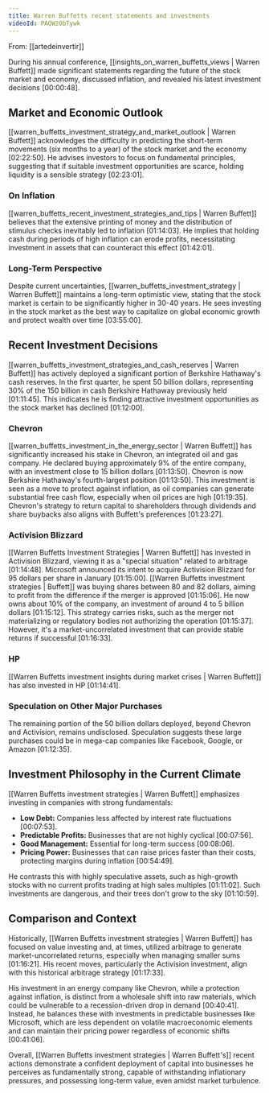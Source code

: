 ```yaml
---
title: Warren Buffetts recent statements and investments
videoId: PAQW2ObTywk
---
```


From: [[artedeinvertir]] <br/> 

During his annual conference, [[insights_on_warren_buffetts_views | Warren Buffett]] made significant statements regarding the future of the stock market and economy, discussed inflation, and revealed his latest investment decisions <a class="yt-timestamp" data-t="00:00:48">[00:00:48]</a>.

## Market and Economic Outlook

[[warren_buffetts_investment_strategy_and_market_outlook | Warren Buffett]] acknowledges the difficulty in predicting the short-term movements (six months to a year) of the stock market and the economy <a class="yt-timestamp" data-t="02:22:50">[02:22:50]</a>. He advises investors to focus on fundamental principles, suggesting that if suitable investment opportunities are scarce, holding liquidity is a sensible strategy <a class="yt-timestamp" data-t="02:23:01">[02:23:01]</a>.

### On Inflation
[[warren_buffetts_recent_investment_strategies_and_tips | Warren Buffett]] believes that the extensive printing of money and the distribution of stimulus checks inevitably led to inflation <a class="yt-timestamp" data-t="01:14:03">[01:14:03]</a>. He implies that holding cash during periods of high inflation can erode profits, necessitating investment in assets that can counteract this effect <a class="yt-timestamp" data-t="01:42:01">[01:42:01]</a>.

### Long-Term Perspective
Despite current uncertainties, [[warren_buffetts_investment_strategy | Warren Buffett]] maintains a long-term optimistic view, stating that the stock market is certain to be significantly higher in 30-40 years. He sees investing in the stock market as the best way to capitalize on global economic growth and protect wealth over time <a class="yt-timestamp" data-t="03:55:00">[03:55:00]</a>.

## Recent Investment Decisions

[[warren_buffetts_investment_strategies_and_cash_reserves | Warren Buffett]] has actively deployed a significant portion of Berkshire Hathaway's cash reserves. In the first quarter, he spent 50 billion dollars, representing 30% of the 150 billion in cash Berkshire Hathaway previously held <a class="yt-timestamp" data-t="01:11:45">[01:11:45]</a>. This indicates he is finding attractive investment opportunities as the stock market has declined <a class="yt-timestamp" data-t="01:12:00">[01:12:00]</a>.

### Chevron
[[warren_buffetts_investment_in_the_energy_sector | Warren Buffett]] has significantly increased his stake in Chevron, an integrated oil and gas company. He declared buying approximately 9% of the entire company, with an investment close to 15 billion dollars <a class="yt-timestamp" data-t="01:13:50">[01:13:50]</a>. Chevron is now Berkshire Hathaway's fourth-largest position <a class="yt-timestamp" data-t="01:13:50">[01:13:50]</a>. This investment is seen as a move to protect against inflation, as oil companies can generate substantial free cash flow, especially when oil prices are high <a class="yt-timestamp" data-t="01:19:35">[01:19:35]</a>. Chevron's strategy to return capital to shareholders through dividends and share buybacks also aligns with Buffett's preferences <a class="yt-timestamp" data-t="01:23:27">[01:23:27]</a>.

### Activision Blizzard
[[Warren Buffetts Investment Strategies | Warren Buffett]] has invested in Activision Blizzard, viewing it as a "special situation" related to arbitrage <a class="yt-timestamp" data-t="01:14:48">[01:14:48]</a>. Microsoft announced its intent to acquire Activision Blizzard for 95 dollars per share in January <a class="yt-timestamp" data-t="01:15:00">[01:15:00]</a>. [[Warren Buffetts investment strategies | Buffett]] was buying shares between 80 and 82 dollars, aiming to profit from the difference if the merger is approved <a class="yt-timestamp" data-t="01:15:06">[01:15:06]</a>. He now owns about 10% of the company, an investment of around 4 to 5 billion dollars <a class="yt-timestamp" data-t="01:15:12">[01:15:12]</a>. This strategy carries risks, such as the merger not materializing or regulatory bodies not authorizing the operation <a class="yt-timestamp" data-t="01:15:37">[01:15:37]</a>. However, it's a market-uncorrelated investment that can provide stable returns if successful <a class="yt-timestamp" data-t="01:16:33">[01:16:33]</a>.

### HP
[[Warren Buffetts investment insights during market crises | Warren Buffett]] has also invested in HP <a class="yt-timestamp" data-t="01:14:41">[01:14:41]</a>.

### Speculation on Other Major Purchases
The remaining portion of the 50 billion dollars deployed, beyond Chevron and Activision, remains undisclosed. Speculation suggests these large purchases could be in mega-cap companies like Facebook, Google, or Amazon <a class="yt-timestamp" data-t="01:12:35">[01:12:35]</a>.

## Investment Philosophy in the Current Climate

[[Warren Buffetts investment strategies | Warren Buffett]] emphasizes investing in companies with strong fundamentals:
*   **Low Debt:** Companies less affected by interest rate fluctuations <a class="yt-timestamp" data-t="00:07:53">[00:07:53]</a>.
*   **Predictable Profits:** Businesses that are not highly cyclical <a class="yt-timestamp" data-t="00:07:56">[00:07:56]</a>.
*   **Good Management:** Essential for long-term success <a class="yt-timestamp" data-t="00:08:06">[00:08:06]</a>.
*   **Pricing Power:** Businesses that can raise prices faster than their costs, protecting margins during inflation <a class="yt-timestamp" data-t="00:54:49">[00:54:49]</a>.

He contrasts this with highly speculative assets, such as high-growth stocks with no current profits trading at high sales multiples <a class="yt-timestamp" data-t="01:11:02">[01:11:02]</a>. Such investments are dangerous, and their trees don't grow to the sky <a class="yt-timestamp" data-t="01:10:59">[01:10:59]</a>.

## Comparison and Context

Historically, [[Warren Buffetts investment strategies | Warren Buffett]] has focused on value investing and, at times, utilized arbitrage to generate market-uncorrelated returns, especially when managing smaller sums <a class="yt-timestamp" data-t="01:16:21">[01:16:21]</a>. His recent moves, particularly the Activision investment, align with this historical arbitrage strategy <a class="yt-timestamp" data-t="01:17:33">[01:17:33]</a>.

His investment in an energy company like Chevron, while a protection against inflation, is distinct from a wholesale shift into raw materials, which could be vulnerable to a recession-driven drop in demand <a class="yt-timestamp" data-t="00:40:41">[00:40:41]</a>. Instead, he balances these with investments in predictable businesses like Microsoft, which are less dependent on volatile macroeconomic elements and can maintain their pricing power regardless of economic shifts <a class="yt-timestamp" data-t="00:41:06">[00:41:06]</a>.

Overall, [[Warren Buffetts investment strategies | Warren Buffett's]] recent actions demonstrate a confident deployment of capital into businesses he perceives as fundamentally strong, capable of withstanding inflationary pressures, and possessing long-term value, even amidst market turbulence.